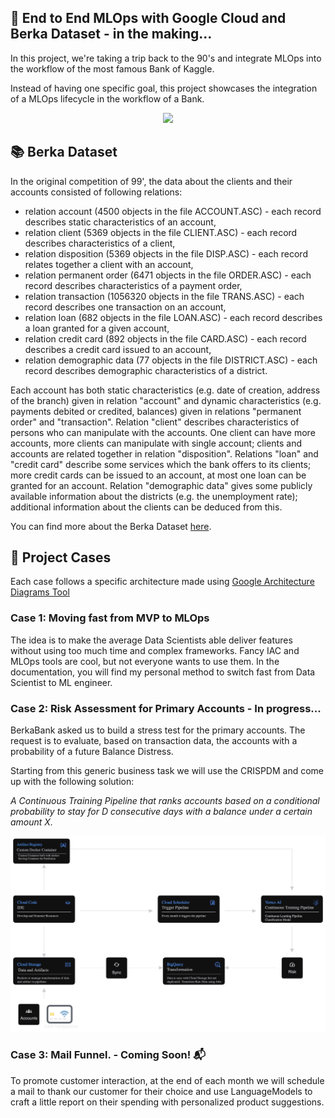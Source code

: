 ## 🚀 End to End MLOps with Google Cloud and Berka Dataset - in the making...

In this project, we're taking a trip back to the 90's and integrate MLOps into the workflow of the most famous Bank of Kaggle.

Instead of having one specific goal, this project showcases the integration of a MLOps lifecycle in the workflow of a Bank.

<p align="center">
  <img src="https://cloud.google.com/images/social-icon-google-cloud-1200-630.png" width="300">
</p>

## 📚 Berka Dataset

In the original competition of 99', the data about the clients and their accounts consisted of following relations:

- relation account (4500 objects in the file ACCOUNT.ASC) - each record describes static characteristics of an account,
- relation client (5369 objects in the file CLIENT.ASC) - each record describes characteristics of a client,
- relation disposition (5369 objects in the file DISP.ASC) - each record relates together a client with an account,
- relation permanent order (6471 objects in the file ORDER.ASC) - each record describes characteristics of a payment order,
- relation transaction (1056320 objects in the file TRANS.ASC) - each record describes one transaction on an account,
- relation loan (682 objects in the file LOAN.ASC) - each record describes a loan granted for a given account,
- relation credit card (892 objects in the file CARD.ASC) - each record describes a credit card issued to an account,
- relation demographic data (77 objects in the file DISTRICT.ASC) - each record describes demographic characteristics of a district.

Each account has both static characteristics (e.g. date of creation, address of the branch) given in relation "account" and dynamic characteristics (e.g. payments debited or credited, balances) given in relations "permanent order" and "transaction". Relation "client" describes characteristics of persons who can manipulate with the accounts. One client can have more accounts, more clients can manipulate with single account; clients and accounts are related together in relation "disposition". Relations "loan" and "credit card" describe some services which the bank offers to its clients; more credit cards can be issued to an account, at most one loan can be granted for an account. Relation "demographic data" gives some publicly available information about the districts (e.g. the unemployment rate); additional information about the clients can be deduced from this.

You can find more about the Berka Dataset [here](https://sorry.vse.cz/~berka/challenge/pkdd1999/berka.htm).

## 🎯 Project Cases

Each case follows a specific architecture made using [Google Architecture Diagrams Tool](https://googlecloudcheatsheet.withgoogle.com/architecture)

### Case 1: Moving fast from MVP to MLOps

The idea is to make the average Data Scientists able deliver features without using too much time and complex frameworks. Fancy IAC and MLOps tools are cool, but not everyone wants to use them. In the documentation, you will find my personal method to switch fast from Data Scientist to ML engineer.

### Case 2: Risk Assessment for Primary Accounts - In progress...

BerkaBank asked us to build a stress test for the primary accounts. The request is to evaluate, based on transaction data, the accounts with a probability of a future Balance Distress.

Starting from this generic business task we will use the CRISPDM and come up with the following solution:

_A Continuous Training Pipeline that ranks accounts based on a conditional probability to stay for D consecutive days with a balance under a certain amount X._

<p align="left">
  <img src="./documentation/docs/public/Case2.png" width="800">
</p>

### Case 3: Mail Funnel. - Coming Soon! 📬

To promote customer interaction, at the end of each month we will schedule a mail to thank our customer for their choice and use LanguageModels to craft a little report on their spending with personalized product suggestions.
